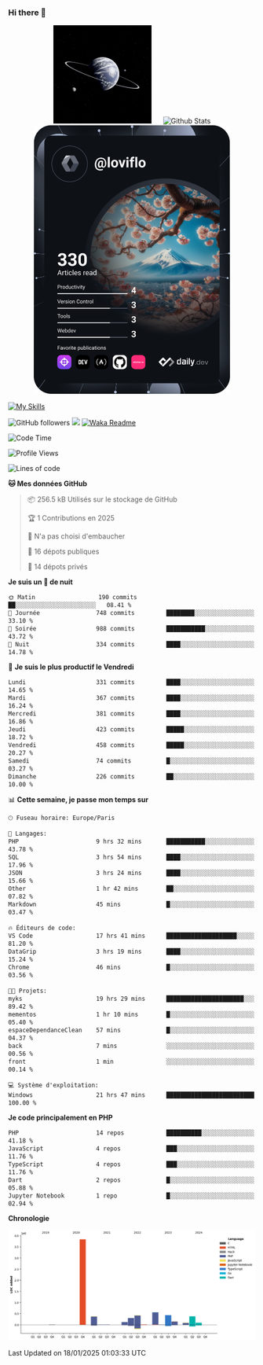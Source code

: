 ### Hi there 👋

<p align="center">
  <img src="https://github.com/Loviflo/Loviflo/blob/main/img/portrait.jpg" alt="Loviflo" height="200" style="margin-right: 20px"/>
  <img src="https://github-readme-stats.vercel.app/api?username=Loviflo&show_icons=true&theme=graywhite" alt="Github Stats" />
  <a href="https://app.daily.dev/loviflo"><img src="https://github.com/loviflo/loviflo/blob/main/devcard.svg" width="400" alt="Loviflo's Dev Card"/></a>
</p>

[![My Skills](https://skillicons.dev/icons?i=php,laravel,symfony,dotnet,cs,nodejs,mysql,postgres,js,ts,html,css,sass,angular,react,electron,docker,webpack,vscode,figma,git,github,gitlab,nginx,postman&perline=5)](https://skillicons.dev)

![GitHub followers](https://img.shields.io/github/followers/Loviflo?label=Follow&style=social)
![](https://visitor-badge.glitch.me/badge?page_id=Loviflo.Loviflo)
[![Waka Readme](https://github.com/Loviflo/Loviflo/actions/workflows/update-stats.yml/badge.svg)](https://github.com/Loviflo/Loviflo/actions/workflows/update-stats.yml)

<!--START_SECTION:waka-->
![Code Time](http://img.shields.io/badge/Code%20Time-2%2C536%20hrs%208%20mins-blue)

![Profile Views](http://img.shields.io/badge/Vues%20du%20profil-0-blue)

![Lines of code](https://img.shields.io/badge/Depuis%20Hello%20World%2C%20j%27ai%20%C3%A9crit-6.7%20million%20Lignes%20de%20code-blue)

**🐱 Mes données GitHub** 

> 📦 256.5 kB Utilisés sur le stockage de GitHub 
 > 
> 🏆 1 Contributions en 2025
 > 
> 🚫 N'a pas choisi d'embaucher
 > 
> 📜 16 dépots publiques 
 > 
> 🔑 14 dépots privés 
 > 
**Je suis un 🦉 de nuit** 

```text
🌞 Matin                  190 commits         ██░░░░░░░░░░░░░░░░░░░░░░░   08.41 % 
🌆 Journée                748 commits         ████████░░░░░░░░░░░░░░░░░   33.10 % 
🌃 Soirée                 988 commits         ███████████░░░░░░░░░░░░░░   43.72 % 
🌙 Nuit                   334 commits         ████░░░░░░░░░░░░░░░░░░░░░   14.78 % 
```
📅 **Je suis le plus productif le Vendredi** 

```text
Lundi                    331 commits         ████░░░░░░░░░░░░░░░░░░░░░   14.65 % 
Mardi                    367 commits         ████░░░░░░░░░░░░░░░░░░░░░   16.24 % 
Mercredi                 381 commits         ████░░░░░░░░░░░░░░░░░░░░░   16.86 % 
Jeudi                    423 commits         █████░░░░░░░░░░░░░░░░░░░░   18.72 % 
Vendredi                 458 commits         █████░░░░░░░░░░░░░░░░░░░░   20.27 % 
Samedi                   74 commits          █░░░░░░░░░░░░░░░░░░░░░░░░   03.27 % 
Dimanche                 226 commits         ██░░░░░░░░░░░░░░░░░░░░░░░   10.00 % 
```


📊 **Cette semaine, je passe mon temps sur** 

```text
🕑︎ Fuseau horaire: Europe/Paris

💬 Langages: 
PHP                      9 hrs 32 mins       ███████████░░░░░░░░░░░░░░   43.78 % 
SQL                      3 hrs 54 mins       ████░░░░░░░░░░░░░░░░░░░░░   17.96 % 
JSON                     3 hrs 24 mins       ████░░░░░░░░░░░░░░░░░░░░░   15.66 % 
Other                    1 hr 42 mins        ██░░░░░░░░░░░░░░░░░░░░░░░   07.82 % 
Markdown                 45 mins             █░░░░░░░░░░░░░░░░░░░░░░░░   03.47 % 

🔥 Éditeurs de code: 
VS Code                  17 hrs 41 mins      ████████████████████░░░░░   81.20 % 
DataGrip                 3 hrs 19 mins       ████░░░░░░░░░░░░░░░░░░░░░   15.24 % 
Chrome                   46 mins             █░░░░░░░░░░░░░░░░░░░░░░░░   03.56 % 

🐱‍💻 Projets: 
myks                     19 hrs 29 mins      ██████████████████████░░░   89.42 % 
mementos                 1 hr 10 mins        █░░░░░░░░░░░░░░░░░░░░░░░░   05.40 % 
espaceDependanceClean    57 mins             █░░░░░░░░░░░░░░░░░░░░░░░░   04.37 % 
back                     7 mins              ░░░░░░░░░░░░░░░░░░░░░░░░░   00.56 % 
front                    1 min               ░░░░░░░░░░░░░░░░░░░░░░░░░   00.14 % 

💻 Système d'exploitation: 
Windows                  21 hrs 47 mins      █████████████████████████   100.00 % 
```

**Je code principalement en PHP** 

```text
PHP                      14 repos            ██████████░░░░░░░░░░░░░░░   41.18 % 
JavaScript               4 repos             ███░░░░░░░░░░░░░░░░░░░░░░   11.76 % 
TypeScript               4 repos             ███░░░░░░░░░░░░░░░░░░░░░░   11.76 % 
Dart                     2 repos             █░░░░░░░░░░░░░░░░░░░░░░░░   05.88 % 
Jupyter Notebook         1 repo              █░░░░░░░░░░░░░░░░░░░░░░░░   02.94 % 
```



**Chronologie**

![Lines of Code chart](https://raw.githubusercontent.com/Loviflo/Loviflo/main/assets/bar_graph.png)


 Last Updated on 18/01/2025 01:03:33 UTC
<!--END_SECTION:waka-->

